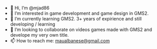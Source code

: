 - 👋 Hi, I’m @mjad86
- 👀 I’m interested in game development and game design in GMS2.
- 🌱 I’m currently learning GMS2. 3+ years of expirience and still developing / learning
- 💞️ I’m looking to collaborate on videos games made with GMS2 and develope my very own title.
- 📫 How to reach me: maualbanese@gmail.com

<!---
mjad86/mjad86 is a ✨ special ✨ repository because its `README.md` (this file) appears on your GitHub profile.
You can click the Preview link to take a look at your changes.
--->
